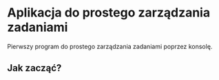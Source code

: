 # Aplikacja do prostego zarządzania zadaniami

Pierwszy program do prostego zarządzania zadaniami poprzez konsolę.

## Jak zacząć?

